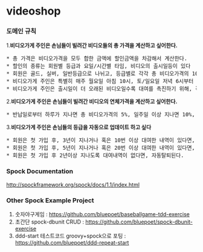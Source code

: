 # videoshop

### 도메인 규칙

1.__비디오가게 주인은 손님들이 빌려간 비디오들의 총 가격을 계산하고 싶어한다.__
<pre>
* 총 가격은 비디오가격을 모두 합한 금액에 할인금액을 차감해서 계산한다.
* 할인의 종류는 회원별 등급과 요일/시간별 타임, 비디오의 출시일등이 있다
* 회원은 골드, 실버, 일반등급으로 나뉘고, 등급별로 각각 총 비디오가격의 10%, 5%, 0%의 할인을 받는다.
* 비디오가게 주인은 특별히 매주 월요일 아침 10시, 토/일요일 저녁 6시부터 1시간동안 각각 총 비디오가격의 3%, 5%를 할인해준다.
* 비디오가게 주인은 출시일이 더 오래된 비디오일수록 대여를 촉진하기 위해, 각 비디오가격의 1년 이상된 것은 3%, 3년이상은 5%, 5년 이상은 8%의 할인을 해준다.
</pre>

2.__비디오가게 주인은 손님들이 빌려간 비디오의 연체가격을 계산하고 싶어한다.__
<pre>
* 반납일로부터 하루가 지나면 총 비디오가격의 5%, 일주일 이상 지나면 10%, 한달 이상 지나면 30%의 연체료를 물린다
</pre>

3.__비디오가게 주인은 손님들의 등급을 자동으로 업데이트 하고 싶다__
<pre>
* 회원은 첫 가입 후, 3년이 지나거나 혹은 10번 이상 대여한 내역이 있다면, 실버등급으로 올라간다.
* 회원은 첫 가입 후, 5년이 지나거나 혹은 20번 이상 대여한 내역이 있다면, 골드등급으로 올라간다.
* 회원은 첫 가입 후 2년이상 지나도록 대여내역이 없다면, 자동탈퇴된다.
</pre>

### Spock Documentation

http://spockframework.org/spock/docs/1.1/index.html

### Other Spock Example Project

1. 숫자야구게임 : https://github.com/bluepoet/baseballgame-tdd-exercise
2. 초간단 spock-dbunit CRUD : https://github.com/bluepoet/spock-dbunit-exercise
3. ddd-start 테스트코드 groovy+spock으로 포팅 : https://github.com/bluepoet/ddd-repeat-start
